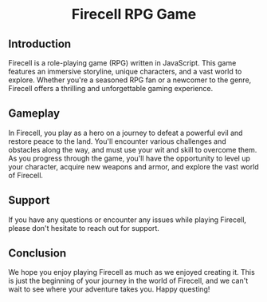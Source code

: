<h1 align="center"><br><br>Firecell RPG Game</h1>

## Introduction

Firecell is a role-playing game (RPG) written in JavaScript. This game features an immersive storyline, unique characters, and a vast world to explore. Whether you're a seasoned RPG fan or a newcomer to the genre, Firecell offers a thrilling and unforgettable gaming experience.

## Gameplay

In Firecell, you play as a hero on a journey to defeat a powerful evil and restore peace to the land. You'll encounter various challenges and obstacles along the way, and must use your wit and skill to overcome them. As you progress through the game, you'll have the opportunity to level up your character, acquire new weapons and armor, and explore the vast world of Firecell.

## Support

If you have any questions or encounter any issues while playing Firecell, please don't hesitate to reach out for support.

## Conclusion

We hope you enjoy playing Firecell as much as we enjoyed creating it. This is just the beginning of your journey in the world of Firecell, and we can't wait to see where your adventure takes you. Happy questing!